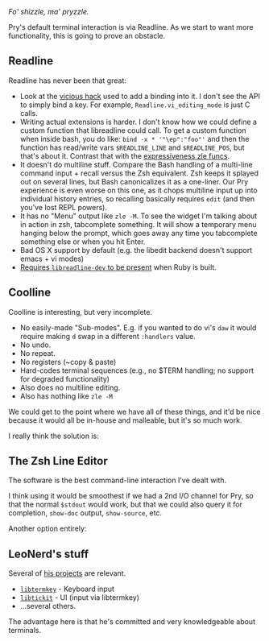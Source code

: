 *Fo' shizzle, ma' pryzzle.*

Pry's default terminal interaction is via Readline. As we start to want more functionality, this is going to prove an obstacle.

## Readline

Readline has never been that great:

- Look at the [vicious hack](https://github.com/tpope/pry-editline/blob/master/lib/pry-editline.rb#L11) used to add a binding into it. I don't see the API to simply bind a key. For example, `Readline.vi_editing_mode` is just C calls.
- Writing actual extensions is harder. I don't know how we could define a custom function that libreadline could call. To get a custom function when inside bash, you do like: `bind -x * '"\ep":"foo"'` and then the function has read/write vars `$READLINE_LINE` and `$READLINE_POS`, but that's about it. Contrast that with the [expressiveness zle funcs](http://linux.die.net/man/1/zshzle).
- It doesn't do multiline stuff. Compare the Bash handling of a multi-line command input + recall versus the Zsh equivalent.  Zsh keeps it splayed out on several lines, but Bash canonicalizes it as a one-liner.  Our Pry experience is even worse on this one, as it chops multiline input up into individual history entries, so recalling basically requires `edit` (and then you've lost REPL powers).
- It has no "Menu" output like `zle -M`. To see the widget I'm talking about in action in zsh, tabcomplete something. It will show a temporary menu hanging below the prompt, which goes away any time you tabcomplete something else or when you hit Enter.
- Bad OS X support by default (e.g. the libedit backend doesn't support emacs + vi modes)
- [Requires `libreadline-dev` to be present](https://mallibone.wordpress.com/2012/02/21/fixing-ruby-pryreadline-under-ubuntu/) when Ruby is built.

## Coolline

Coolline is interesting, but very incomplete.

- No easily-made "Sub-modes". E.g. if you wanted to do vi's `daw` it would require making `d` swap in a different `:handlers` value.
- No undo.
- No repeat.
- No registers (~copy & paste)
- Hard-codes terminal sequences (e.g., no $TERM handling; no support for degraded functionality)
- Also does no multiline editing.
- Also has nothing like `zle -M`

We could get to the point where we have all of these things, and it'd be nice because it would all be in-house and malleable, but it's so much work.

I really think the solution is:

## The Zsh Line Editor

The software is the best command-line interaction I've dealt with.

I think using it would be smoothest if we had a 2nd I/O channel for Pry, so that the normal `$stdout` would work, but that we could also query it for completion, `show-doc` output, `show-source`, etc.


Another option entirely:

## LeoNerd's stuff

Several of [his projects](http://home.leonerd.org.uk/code/) are relevant.
- [`libtermkey`](http://home.leonerd.org.uk/code/libtermkey/) - Keyboard input
- [`libtickit`](http://home.leonerd.org.uk/code/libtickit/) - UI (input via libtermkey)
- …several others.

The advantage here is that he's committed and very knowledgeable about terminals.

<!-- vim:ft=markdown
-->
